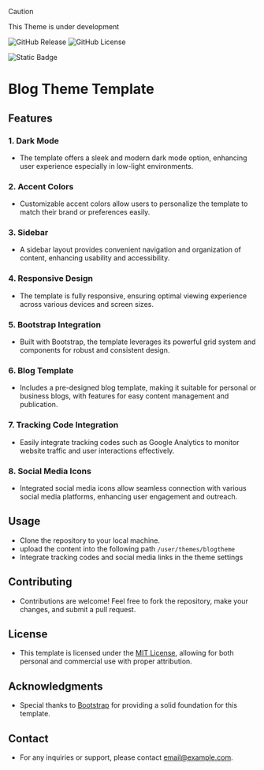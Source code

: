 > [!CAUTION]
> This Theme is under development


![GitHub Release](https://img.shields.io/github/v/release/cheinisch/BlogTheme-GRAV?style=for-the-badge&include_prereleases&display_name=release&logo=github&color=purple) ![GitHub License](https://img.shields.io/github/license/cheinisch/BlogTheme-GRAV?style=for-the-badge)

![Static Badge](https://img.shields.io/badge/Version_5.3.2-bootstrap?link=https%3A%2F%2Fgetbootstrap.com&style=for-the-badge&logo=bootstrap&logoColor=white&&color=blue) 


# Blog Theme Template

## Features

### 1. Dark Mode
- The template offers a sleek and modern dark mode option, enhancing user experience especially in low-light environments.

### 2. Accent Colors
- Customizable accent colors allow users to personalize the template to match their brand or preferences easily.

### 3. Sidebar
- A sidebar layout provides convenient navigation and organization of content, enhancing usability and accessibility.

### 4. Responsive Design
- The template is fully responsive, ensuring optimal viewing experience across various devices and screen sizes.

### 5. Bootstrap Integration
- Built with Bootstrap, the template leverages its powerful grid system and components for robust and consistent design.

### 6. Blog Template
- Includes a pre-designed blog template, making it suitable for personal or business blogs, with features for easy content management and publication.

### 7. Tracking Code Integration
- Easily integrate tracking codes such as Google Analytics to monitor website traffic and user interactions effectively.

### 8. Social Media Icons
- Integrated social media icons allow seamless connection with various social media platforms, enhancing user engagement and outreach.

## Usage
- Clone the repository to your local machine.
- upload the content into the following path `/user/themes/blogtheme`
- Integrate tracking codes and social media links in the theme settings

## Contributing
- Contributions are welcome! Feel free to fork the repository, make your changes, and submit a pull request.

## License
- This template is licensed under the [MIT License](link-to-license), allowing for both personal and commercial use with proper attribution.

## Acknowledgments
- Special thanks to [Bootstrap](https://getbootstrap.com/) for providing a solid foundation for this template.

## Contact
- For any inquiries or support, please contact [email@example.com](mailto:email@example.com).
